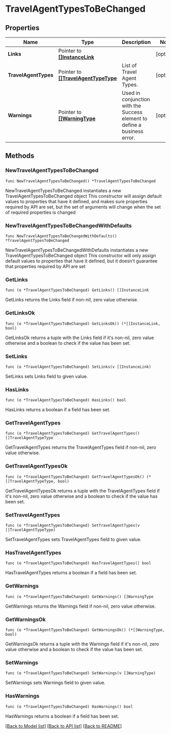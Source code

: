 # TravelAgentTypesToBeChanged

## Properties

Name | Type | Description | Notes
------------ | ------------- | ------------- | -------------
**Links** | Pointer to [**[]InstanceLink**](InstanceLink.md) |  | [optional] 
**TravelAgentTypes** | Pointer to [**[]TravelAgentTypeType**](TravelAgentTypeType.md) | List of Travel Agent Types. | [optional] 
**Warnings** | Pointer to [**[]WarningType**](WarningType.md) | Used in conjunction with the Success element to define a business error. | [optional] 

## Methods

### NewTravelAgentTypesToBeChanged

`func NewTravelAgentTypesToBeChanged() *TravelAgentTypesToBeChanged`

NewTravelAgentTypesToBeChanged instantiates a new TravelAgentTypesToBeChanged object
This constructor will assign default values to properties that have it defined,
and makes sure properties required by API are set, but the set of arguments
will change when the set of required properties is changed

### NewTravelAgentTypesToBeChangedWithDefaults

`func NewTravelAgentTypesToBeChangedWithDefaults() *TravelAgentTypesToBeChanged`

NewTravelAgentTypesToBeChangedWithDefaults instantiates a new TravelAgentTypesToBeChanged object
This constructor will only assign default values to properties that have it defined,
but it doesn't guarantee that properties required by API are set

### GetLinks

`func (o *TravelAgentTypesToBeChanged) GetLinks() []InstanceLink`

GetLinks returns the Links field if non-nil, zero value otherwise.

### GetLinksOk

`func (o *TravelAgentTypesToBeChanged) GetLinksOk() (*[]InstanceLink, bool)`

GetLinksOk returns a tuple with the Links field if it's non-nil, zero value otherwise
and a boolean to check if the value has been set.

### SetLinks

`func (o *TravelAgentTypesToBeChanged) SetLinks(v []InstanceLink)`

SetLinks sets Links field to given value.

### HasLinks

`func (o *TravelAgentTypesToBeChanged) HasLinks() bool`

HasLinks returns a boolean if a field has been set.

### GetTravelAgentTypes

`func (o *TravelAgentTypesToBeChanged) GetTravelAgentTypes() []TravelAgentTypeType`

GetTravelAgentTypes returns the TravelAgentTypes field if non-nil, zero value otherwise.

### GetTravelAgentTypesOk

`func (o *TravelAgentTypesToBeChanged) GetTravelAgentTypesOk() (*[]TravelAgentTypeType, bool)`

GetTravelAgentTypesOk returns a tuple with the TravelAgentTypes field if it's non-nil, zero value otherwise
and a boolean to check if the value has been set.

### SetTravelAgentTypes

`func (o *TravelAgentTypesToBeChanged) SetTravelAgentTypes(v []TravelAgentTypeType)`

SetTravelAgentTypes sets TravelAgentTypes field to given value.

### HasTravelAgentTypes

`func (o *TravelAgentTypesToBeChanged) HasTravelAgentTypes() bool`

HasTravelAgentTypes returns a boolean if a field has been set.

### GetWarnings

`func (o *TravelAgentTypesToBeChanged) GetWarnings() []WarningType`

GetWarnings returns the Warnings field if non-nil, zero value otherwise.

### GetWarningsOk

`func (o *TravelAgentTypesToBeChanged) GetWarningsOk() (*[]WarningType, bool)`

GetWarningsOk returns a tuple with the Warnings field if it's non-nil, zero value otherwise
and a boolean to check if the value has been set.

### SetWarnings

`func (o *TravelAgentTypesToBeChanged) SetWarnings(v []WarningType)`

SetWarnings sets Warnings field to given value.

### HasWarnings

`func (o *TravelAgentTypesToBeChanged) HasWarnings() bool`

HasWarnings returns a boolean if a field has been set.


[[Back to Model list]](../README.md#documentation-for-models) [[Back to API list]](../README.md#documentation-for-api-endpoints) [[Back to README]](../README.md)


